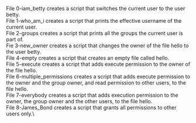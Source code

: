 File 0-iam_betty creates a script that switches the current user to the user betty.\
File 1-who_am_i creates a script that prints the effective username of the current user.\
File 2-groups creates a script that prints all the groups the current user is part of.\
Fie 3-new_owner creates a script that changes the owner of the file hello to the user betty.\
File 4-empty creates a script that creates an empty file called hello.\
File 5-execute creates a script that adds execute permission to the owner of the file hello.\
File 6-multiple_permissions creates a script that adds execute permission to the owner and the group owner, and read permission to other users, to the file hello.\
File 7-everybody creates a script that adds execution permission to the owner, the group owner and the other users, to the file hello.\
File 8-James_Bond creates a script that grants all permissions to other users only.\
